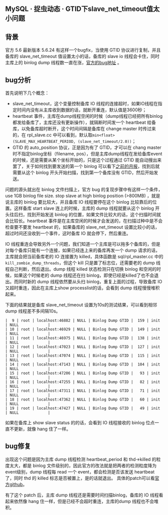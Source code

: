 ## MySQL · 捉虫动态 · GTID下slave_net_timeout值太小问题


    
## 背景


官方 5.6 最新版本 5.6.24 有这样一个bugfix，当使用 GTID 协议进行复制，并且备库的 slave_net_timeout 值设置太小的话，备库的 slave io 线程会卡住，同时主库上的 binlog dump 线程数一直在涨，[官方的bug地址][0] 。  

## bug分析


首先说明下几个概念：  

* slave_net_timeout，这个变量控制备库 IO 线程的连接超时，如果IO线程在指定时间内没有从主库收到数据的话，就断开重连，默认值是3600秒；
* heartbeat 事件，主库在dump线程空闲的时候（dump线程已经把所有binlog都发给备库了，主库还没有更新操作），就隔断时间发一个 heartbeat 给备库，以免备库超时断开，这个时间间隔是备库在 change master 时传过来的，在 rpl_slave.cc 中可以看到，默认取`min<float>(SLAVE_MAX_HEARTBEAT_PERIOD, (slave_net_timeout/2.0))`；
* GTID 的 auto_position 协议，正是因为有了 GTID，才可以在 chang master 时不指定binlog坐标（filename, pos），但是主库dump线程在发给备库event的时候，还是需要从某个坐标开始的，只是这个过程通过 GTID 能自动搜出来罢了，关于如何找到要发送的第一个 binlog 可以看下[之前的月报][1]，找到后就需要从这个 binlog 开头开始扫描，找到第一个备库没有 GTID，然后开始发送。



问题的源头就出在 binlog 文件扫描上，官方 bug 的复现步骤中有这样一个条件， use 1GB binlog file size. stop slave at high binlog position (>800MB) ，就是说主库的 binlog 要比较大，并且备库 IO 线程要停在这个 binlog 比较靠后的位置。这样备库 start slave 连上的时候，主库的 dump 线程就要从这个 binlog 开头往后扫，找到开始发送 binlog 的位置，如果文件比较大的话，这个扫描时间就会比较长。heartbeat 事件是在主库空闲的时候才会发送的，在扫描过种中是不会检查要不要发 heartbeat 的，如果备库的 slave_net_timeout 设置比较小的话，超过时间还没收到一个事件，这时备库 IO 就会停下，然后重连。  


IO 线程重连会导致另外一个问题，我们知道一个主库是可以拖多个备库的，但是对每个备库只能有一个连接，如果已经连上来的备库再发一个 dump 请求的话，主库就会把当前备库老的 IO 连接置为 killed，具体函数是 sql/rpl_master.cc 中的`kill_zombie_dump_threads`，但这个 kill 只是置了标志位，还需要老的 dump 线程自己判断，然后退出。dump 线程 killed 状态检测只在切换 binlog 和空闲的时候，如果这个时候老的 dump 线程还在扫 binlog，即使已经是killed了也不会退出。而同时新的 dump 线程依然要从头扫 binlog，重复上面的过程，导致备库 IO 又超时重连，因此在主库上show processlist的话，会看到 dump 线程慢慢堆积起来。  


下面的结果就是备库 slave_net_timeout 设置为10s的测试结果，可以看到相邻 dump 线程差不多间隔10s。  

```LANG
|  9 | root | localhost:46882 | NULL | Binlog Dump GTID |  159 | init  | NULL             |
| 10 | root | localhost:46929 | NULL | Binlog Dump GTID |  149 | init  | NULL             |
| 11 | root | localhost:46975 | NULL | Binlog Dump GTID |  138 | init  | NULL             |
| 12 | root | localhost:47023 | NULL | Binlog Dump GTID |  127 | init  | NULL             |
| 13 | root | localhost:47074 | NULL | Binlog Dump GTID |  115 | init  | NULL             |
| 14 | root | localhost:47143 | NULL | Binlog Dump GTID |  104 | init  | NULL             |
| 15 | root | localhost:47206 | NULL | Binlog Dump GTID |   93 | init  | NULL             |
| 16 | root | localhost:47255 | NULL | Binlog Dump GTID |   82 | init  | NULL             |
| 17 | root | localhost:47311 | NULL | Binlog Dump GTID |   71 | init  | NULL             |
| 18 | root | localhost:47362 | NULL | Binlog Dump GTID |   60 | init  | NULL             |
| 19 | root | localhost:47427 | NULL | Binlog Dump GTID |   49 | init  | NULL             |

```


如果在备库上 show slave status 的的话，会看到 IO 线程接收的 binlog 位点一直不更新，就像 hang 住了一样。  

## bug修复


出现这个问题是因为主库 dump 线程检测 heartbeat_period 和 thd->killed 的粒度太大，都是 binlog 文件级别的，因此官方的改法就是把两者的检测粒度降为event级别，dump 线程每 read 一个 event，都会检测是否该发送 heartbeat 了，同时 thd 的 killed 标志是否被置上，是的话就退出。
具体的patch可以看[官方github][2]。  


有了这个 patch 后，主库 dump 线程还是需要时间扫描binlog，备库的 IO 线程看起来依然像 hang 住一样，但是已经不会超时重连，主库的dump 线程也不会堆积。  


[0]: http://bugs.mysql.com/bug.php?id=74607
[1]: http://mysql.taobao.org/index.php?title=MySQL%E5%86%85%E6%A0%B8%E6%9C%88%E6%8A%A5_2014.11#MySQL.C2.B7.E3.80.80.E6.8D.89.E8.99.AB.E5.8A.A8.E6.80.81.C2.B7SIGHUP_.E5.AF.BC.E8.87.B4_binlog_.E5.86.99.E9.94.99
[2]: https://github.com/mysql/mysql-server/commit/9ab03d0d41b25b86978b7a0aaf12f4a77c96dc27
